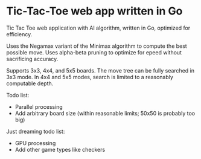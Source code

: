 # Tic-Tac-Toe web app written in Go
Tic Tac Toe web application with AI algorithm, written in Go, optimized for efficiency.

Uses the Negamax variant of the Minimax algorithm to compute the best possible move. Uses alpha-beta pruning to optimize for epeed without sacrificing accuracy.

Supports 3x3, 4x4, and 5x5 boards. The move tree can be fully searched in 3x3 mode. In 4x4 and 5x5 modes, search is limited to a reasonably computable depth.

Todo list:
* Parallel processing
* Add arbitrary board size (within reasonable limits; 50x50 is probably too big)

Just dreaming todo list:
* GPU processing
* Add other game types like checkers
